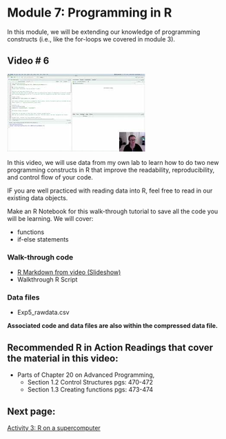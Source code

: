 Module 7: Programming in R
================

In this module, we will be extending our knowledge of programming
constructs (i.e., like the for-loops we covered in module 3).

## Video \# 6

[![](../../images/mq1.jpeg)](https://youtu.be/3gGnqDXB76Q)

In this video, we will use data from my own lab to learn how to do two
new programming constructs in R that improve the readability,
reproducibility, and control flow of your code.

IF you are well practiced with reading data into R, feel free to read in
our existing data objects.

Make an R Notebook for this walk-through tutorial to save all the code
you will be learning. We will cover:

- functions
- if-else statements

### Walk-through code

- [R Markdown from video
  (Slideshow)](http://htmlpreview.github.io/?https://github.com/StevisonLab/R_Mini_Course/blob/main/modules/Module_6/4.06.Programming_in_R.html)
- Walkthrough R Script

### Data files

- Exp5_rawdata.csv

**Associated code and data files are also within the compressed data
file.**

## Recommended R in Action Readings that cover the material in this video:

- Parts of Chapter 20 on Advanced Programming,
  - Section 1.2 Control Structures pgs: 470-472
  - Section 1.3 Creating functions pgs: 473-474

## Next page:

[Activity 3: R on a
supercomputer](https://github.com/StevisonLab/R_Mini_Course/blob/main/modules/Activity_3/activity3.md)
